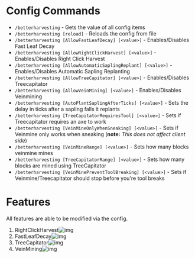 # Config Commands

- `/betterharvesting` - Gets the value of all config items
- `/betterharvesting [reload]` - Reloads the config from file
- `/betterharvesting [AllowFastLeafDecay] [<value>]` - Enables/Disables Fast Leaf Decay
- `/betterharvesting [AllowRightClickHarvest] [<value>]` - Enables/Disables Right Click Harvest
- `/betterharvesting [AllowAutomaticSaplingReplant] [<value>]` - Enables/Disables Automatic Sapling Replanting
- `/betterharvesting [AllowTreeCapitator] [<value>]` - Enables/Disables Treecapitator
- `/betterharvesting [AllowVeinMining] [<value>]` - Enables/Disables Veinmining
- `/betterharvesting [AutoPlantSaplingAfterTicks] [<value>]` - Sets the delay in ticks after a sapling falls it replants
- `/betterharvesting [TreeCapitatorRequiresTool] [<value>]` -  Sets if Treecapitator requires an axe to work
- `/betterharvesting [VeinMineOnlyWhenSneaking] [<value>]` - Sets if Veinmine only works when sneaking (**note:** *This does not affect client side*)
- `/betterharvesting [VeinMineRange] [<value>]` - Sets how many blocks veinmine mines
- `/betterharvesting [TreeCapitatorRange] [<value>]` - Sets how many blocks are mined using TreeCapitator
- `/betterharvesting [VeinMinePreventToolBreaking] [<value>]` - Sets if Veinmine/Treecapitator should stop before you're tool breaks

# Features
All features are able to be modified via the config.
1. RightClickHarvest![img](https://github.com/DcmanProductions/Better-Harvesting/raw/master/images/rightclickharvest.gif)
2. FastLeafDecay![img](https://github.com/DcmanProductions/Better-Harvesting/raw/master/images/fastleafdecay.gif)
3. TreeCapitator![img](https://github.com/DcmanProductions/Better-Harvesting/raw/master/images/treecapitator.gif)
4. VeinMining![img](https://github.com/DcmanProductions/Better-Harvesting/raw/master/images/veinmine.gif)
